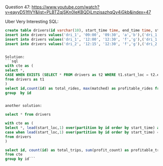 Question 47:
https://www.youtube.com/watch?v=eayyD51fIVY&list=PLBTZqjSKn0IeKBQDjLmzisazhqQy4iGkb&index=47




Uber Very Interesting SQL:

```sql
create table drivers(id varchar(10), start_time time, end_time time, start_loc varchar(10), end_loc varchar(10));
insert into drivers values('dri_1', '09:00', '09:30', 'a','b'),('dri_1', '09:30', '10:30', 'b','c'),('dri_1','11:00','11:30', 'd','e');
insert into drivers values('dri_1', '12:00', '12:30', 'f','g'),('dri_1', '13:30', '14:30', 'c','h');
insert into drivers values('dri_2', '12:15', '12:30', 'f','g'),('dri_2', '13:30', '14:30', 'c','h');```


Solution: 
```sql
with cte as (
select *,
CASE WHEN EXISTS (SELECT * FROM drivers as t2 WHERE t1.start_loc = t2.end_loc and t1.id = t2.id) THEN 1 ELSE 0 END AS matched
from drivers as t1
)
select id,count(id) as total_rides, max(matched) as profitable_rides from cte
group  by id


another solution:

select * from drivers

with cte as (
Select *, lead(start_loc,1) over(partition by id order by start_time) as next_start,
case when lead(start_loc,1) over(partition by id order by start_time) = end_loc then 1 else 0 end as profit_count
from drivers
)

select id, count(id) as total_trips, sum(profit_count) as profitable_trips
from cte
group by id```